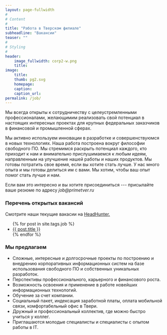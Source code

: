 ```yaml
---
layout: page-fullwidth
#
# Content
#
title: "Работа в Тверском филиале"
subheadline: "Вакансии"
teaser: ""
#
# Styling
#
header: 
    image_fullwidth: corp2-w.png
    title:
image:
    title:
    thumb: pg2.svg
    homepage:
    caption:
    caption_url:
permalink: /job/
---
```


Мы всегда открыты к сотрудничеству с целеустремленными профессионалами, желающимим реализовать свой потенциал в настоящих интересных проектах для крупных федеральных заказчиков в финансовой и промышленной сферах.

Мы активно используем инновации в разработке и совершенствуюмся в новых технологиях. Наша работа построена вокруг философии свободного ПО. Мы стремимся раскрыть потенциал каждого, кто приходит к нам и внимательно прислушимаемся к любым идеям, направленным на улучшение нашей работы и наших продуктов. Мы готовы потратить свое время, если вы хотите стать лучше. У нас много опыта и мы готовы делиться им с вами. Мы хотим, чтобы ваш опыт помог стать лучше и нам.

Если вам это интересно и вы хотите присоединиться --- присылайте ваше резюме по адресу _job@primetver.ru_ 

### Перечень открытых вакансий

Смотрите наши текущие вакасии на [HeadHunter.][4]

<ul>
    {% for post in site.tags.job %}
    <li><a href="{{ site.url }}{{ post.url }}">{{ post.title }}</a></li>
    {% endfor %}
</ul>


### Мы предлагаем

- Сложные, интересные и долгосрочные проекты по построению и внедрению корпоративных информационных систем на базе использования свободного ПО и собственных уникальных разработок.
- Перспективы профессионального, карьерного и финансового роста.
- Возможность освоения и применение в работе новейших информационных технологий.
- Обучение за счет компании.
- Социальный пакет, индексация заработной платы, оплата мобильной связи, комфортабельный офис в Твери.
- Дружный и профессиональный коллектив, где можно быстро учиться у коллег.
- Приглашаются молодые специалисты и специалисты с опытом работы в IT.


  
  
 [1]: http://www.primegroup.ru
 [2]: /platform/
 [3]: /opensource/why-postgres
 [4]: http://tver.hh.ru/employer/56181
 [5]: /job/
 [6]: #
 [7]: #
 [8]: #
 [9]: #
 [10]: #
